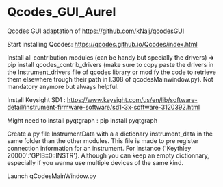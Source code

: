 # Qcodes_GUI_Aurel

 Qcodes GUI adaptation of https://github.com/kNalj/qcodesGUI

Start installing Qcodes: https://qcodes.github.io/Qcodes/index.html

Install all contribution modules (can be handy but specially the drivers) => pip install qcodes_contrib_drivers (make sure to copy paste the drivers in the Instrument_drivers file of qcodes library or modify the code to retrieve them elsewhere trough their path in l.308 of qcodesMainwindow.py). Not mandatory anymore but always helpful. 

Install Keysight SD1 : https://www.keysight.com/us/en/lib/software-detail/instrument-firmware-software/sd1-3x-software-3120392.html

Might need to install pyqtgraph : pip install pyqtgraph

Create a py file InstrumentData with a a dictionary instrument_data in the same folder than the other modules. This file is made to pre register connection information for an instrument. For instance {'Keythley 20000':'GPIB::0::INSTR'}. Although you can keep an empty dictionnary, especially if you wanna use multiple devices of the same kind. 

Launch qCodesMainWindow.py
